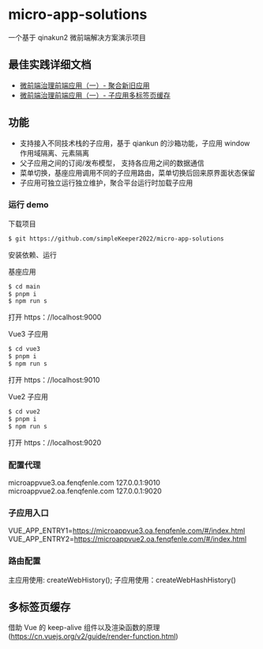 # micro-app-solutions

一个基于 qinakun2 微前端解决方案演示项目

## 最佳实践详细文档

- [微前端治理前端应用（一）- 聚合新旧应用 ](https://juejin.cn/post/7379896952040194074)
- [微前端治理前端应用（一）- 子应用多标签页缓存 ](https://juejin.cn/post/7386951831892607013)

## 功能

- 支持接入不同技术栈的子应用，基于 qiankun 的沙箱功能，子应用 window 作用域隔离、元素隔离
- 父子应用之间的订阅/发布模型， 支持各应用之间的数据通信
- 菜单切换，基座应用调用不同的子应用路由，菜单切换后回来原界面状态保留
- 子应用可独立运行独立维护，聚合平台运行时加载子应用

### 运行 demo

下载项目

```sh
$ git https://github.com/simpleKeeper2022/micro-app-solutions
```

安装依赖、运行

基座应用

```sh
$ cd main
$ pnpm i
$ npm run s
```

打开 https：//localhost:9000

Vue3 子应用

```sh
$ cd vue3
$ pnpm i
$ npm run s

```

打开 https：//localhost:9010

Vue2 子应用

```sh
$ cd vue2
$ pnpm i
$ npm run s

```

打开 https：//localhost:9020

### 配置代理

microappvue3.oa.fenqfenle.com 127.0.0.1:9010
microappvue2.oa.fenqfenle.com 127.0.0.1:9020

### 子应用入口

VUE_APP_ENTRY1=https://microappvue3.oa.fenqfenle.com/#/index.html
VUE_APP_ENTRY2=https://microappvue2.oa.fenqfenle.com/#/index.html

### 路由配置

主应用使用: createWebHistory();
子应用使用：createWebHashHistory()

## 多标签页缓存

借助 Vue 的 keep-alive 组件以及渲染函数的原理(https://cn.vuejs.org/v2/guide/render-function.html)
